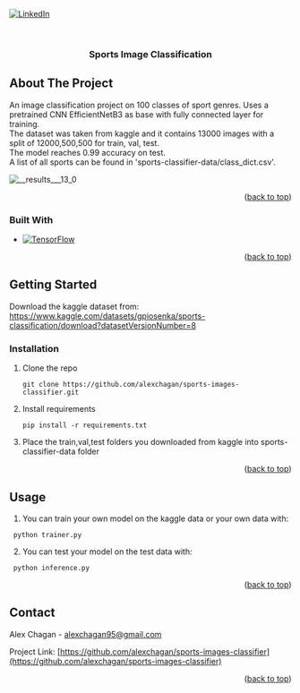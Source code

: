 

[![LinkedIn][linkedin-shield]][linkedin-url]

<!-- PROJECT LOGO -->
<br />
<div align="center">
 
  <h3 align="center">Sports Image Classification</h3>
 
</div>



<!-- ABOUT THE PROJECT -->
## About The Project
An image classification project on 100 classes of sport genres. Uses a pretrained CNN EfficientNetB3 as base with fully connected layer for training. <br />
The dataset was taken from kaggle and it contains 13000 images with a split of 12000,500,500 for train, val, test. <br />
The model reaches 0.99 accuracy on test. <br />
A list of all sports can be found in 'sports-classifier-data/class_dict.csv'.

![__results___13_0](https://user-images.githubusercontent.com/44925899/212982797-f97f87fd-45bd-4462-96db-934c33e3cf04.png)


<p align="right">(<a href="#readme-top">back to top</a>)</p>



### Built With

* [![TensorFlow][TensorFlow.js]][TensorFlow-url]

<p align="right">(<a href="#readme-top">back to top</a>)</p>



<!-- GETTING STARTED -->
## Getting Started

Download the kaggle dataset from: https://www.kaggle.com/datasets/gpiosenka/sports-classification/download?datasetVersionNumber=8 
 

### Installation


1. Clone the repo
   ```
   git clone https://github.com/alexchagan/sports-images-classifier.git
   ```
2. Install requirements
   ```
   pip install -r requirements.txt
   ```
3. Place the train,val,test folders you downloaded from kaggle into sports-classifier-data folder 

<p align="right">(<a href="#readme-top">back to top</a>)</p>



<!-- USAGE EXAMPLES -->
## Usage

1. You can train your own model on the kaggle data or your own data with:
  ```
   python trainer.py
  ```

2. You can test your model on the test data with:
  ```
   python inference.py
  ```

<p align="right">(<a href="#readme-top">back to top</a>)</p>

<!-- CONTACT -->
## Contact

Alex Chagan  - alexchagan95@gmail.com

Project Link: [https://github.com/alexchagan/sports-images-classifier](https://github.com/alexchagan/sports-images-classifier)

<p align="right">(<a href="#readme-top">back to top</a>)</p>

<!-- MARKDOWN LINKS & IMAGES -->
<!-- https://www.markdownguide.org/basic-syntax/#reference-style-links -->
[linkedin-shield]: https://img.shields.io/badge/-LinkedIn-black.svg?style=for-the-badge&logo=linkedin&colorB=555
[linkedin-url]: https://www.linkedin.com/in/alex-chagan-a243221b6/
[TensorFlow-url]: https://www.tensorflow.org/
[TensorFlow.js]: https://img.shields.io/badge/-TensorFlow-orange

